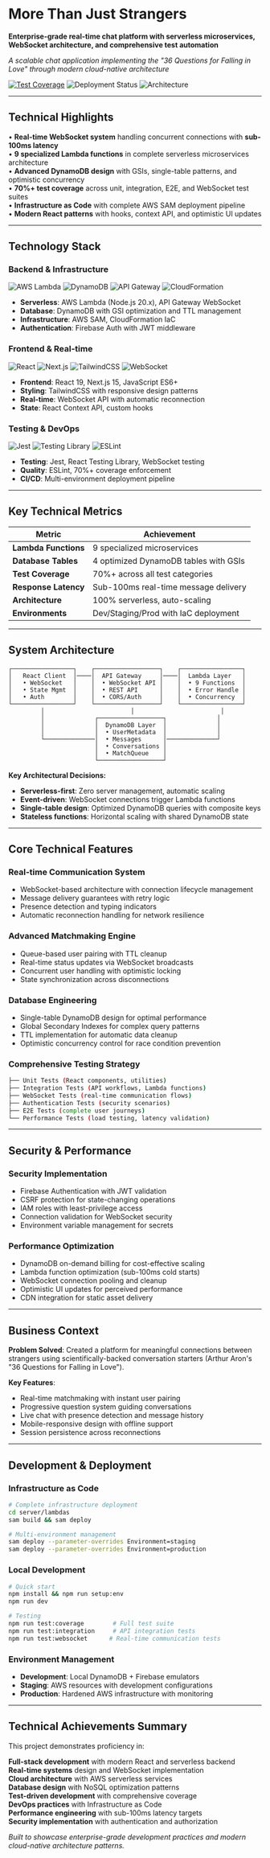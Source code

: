 # More Than Just Strangers

**Enterprise-grade real-time chat platform with serverless microservices, WebSocket architecture, and comprehensive test automation**

*A scalable chat application implementing the "36 Questions for Falling in Love" through modern cloud-native architecture*

[![Test Coverage](https://img.shields.io/badge/Coverage-70%25+-brightgreen.svg)](#) ![Deployment Status](https://img.shields.io/badge/AWS-deploying-orange?style=flat&logo=amazon-aws) ![Architecture](https://img.shields.io/badge/Architecture-Serverless-blue?style=flat&logo=aws-lambda)

---

## Technical Highlights

• **Real-time WebSocket system** handling concurrent connections with **sub-100ms latency**  
• **9 specialized Lambda functions** in complete serverless microservices architecture  
• **Advanced DynamoDB design** with GSIs, single-table patterns, and optimistic concurrency  
• **70%+ test coverage** across unit, integration, E2E, and WebSocket test suites  
• **Infrastructure as Code** with complete AWS SAM deployment pipeline  
• **Modern React patterns** with hooks, context API, and optimistic UI updates  

---

## Technology Stack

### **Backend & Infrastructure**
![AWS Lambda](https://img.shields.io/badge/AWS%20Lambda-FF9900?style=flat&logo=aws-lambda&logoColor=white) ![DynamoDB](https://img.shields.io/badge/DynamoDB-4053D6?style=flat&logo=amazon-dynamodb&logoColor=white) ![API Gateway](https://img.shields.io/badge/API%20Gateway-FF4F8B?style=flat&logo=amazon-api-gateway&logoColor=white) ![CloudFormation](https://img.shields.io/badge/CloudFormation-FF9900?style=flat&logo=amazon-aws&logoColor=white)

- **Serverless**: AWS Lambda (Node.js 20.x), API Gateway WebSocket
- **Database**: DynamoDB with GSI optimization and TTL management  
- **Infrastructure**: AWS SAM, CloudFormation IaC
- **Authentication**: Firebase Auth with JWT middleware

### **Frontend & Real-time**
![React](https://img.shields.io/badge/React%2019-61DAFB?style=flat&logo=react&logoColor=black) ![Next.js](https://img.shields.io/badge/Next.js%2015-000000?style=flat&logo=next.js&logoColor=white) ![TailwindCSS](https://img.shields.io/badge/TailwindCSS-38B2AC?style=flat&logo=tailwind-css&logoColor=white) ![WebSocket](https://img.shields.io/badge/WebSocket-010101?style=flat&logo=socketdotio&logoColor=white)

- **Frontend**: React 19, Next.js 15, JavaScript ES6+
- **Styling**: TailwindCSS with responsive design patterns
- **Real-time**: WebSocket API with automatic reconnection
- **State**: React Context API, custom hooks

### **Testing & DevOps**
![Jest](https://img.shields.io/badge/Jest-C21325?style=flat&logo=jest&logoColor=white) ![Testing Library](https://img.shields.io/badge/Testing%20Library-E33332?style=flat&logo=testing-library&logoColor=white) ![ESLint](https://img.shields.io/badge/ESLint-4B32C3?style=flat&logo=eslint&logoColor=white)

- **Testing**: Jest, React Testing Library, WebSocket testing
- **Quality**: ESLint, 70%+ coverage enforcement
- **CI/CD**: Multi-environment deployment pipeline

---

## Key Technical Metrics

| Metric | Achievement |
|--------|-------------|
| **Lambda Functions** | 9 specialized microservices |
| **Database Tables** | 4 optimized DynamoDB tables with GSIs |
| **Test Coverage** | 70%+ across all test categories |
| **Response Latency** | Sub-100ms real-time message delivery |
| **Architecture** | 100% serverless, auto-scaling |
| **Environments** | Dev/Staging/Prod with IaC deployment |

---

## System Architecture

```
┌─────────────────┐    ┌──────────────────┐    ┌─────────────────┐
│   React Client  │────│  API Gateway     │────│  Lambda Layer   │
│   • WebSocket   │    │  • WebSocket API │    │  • 9 Functions  │
│   • State Mgmt  │    │  • REST API      │    │  • Error Handle │
│   • Auth        │    │  • CORS/Auth     │    │  • Concurrency  │
└─────────────────┘    └──────────────────┘    └─────────────────┘
         │                        │                        │
         │              ┌──────────────────┐              │
         │              │  DynamoDB Layer  │              │
         │              │  • UserMetadata  │              │
         └──────────────│  • Messages      │──────────────┘
                        │  • Conversations │
                        │  • MatchQueue    │
                        └──────────────────┘
```

**Key Architectural Decisions:**
- **Serverless-first**: Zero server management, automatic scaling
- **Event-driven**: WebSocket connections trigger Lambda functions
- **Single-table design**: Optimized DynamoDB queries with composite keys
- **Stateless functions**: Horizontal scaling with shared DynamoDB state

---

## Core Technical Features

### **Real-time Communication System**
- WebSocket-based architecture with connection lifecycle management
- Message delivery guarantees with retry logic
- Presence detection and typing indicators
- Automatic reconnection handling for network resilience

### **Advanced Matchmaking Engine**
- Queue-based user pairing with TTL cleanup
- Real-time status updates via WebSocket broadcasts
- Concurrent user handling with optimistic locking
- State synchronization across disconnections

### **Database Engineering**
- Single-table DynamoDB design for optimal performance
- Global Secondary Indexes for complex query patterns
- TTL implementation for automatic data cleanup
- Optimistic concurrency control for race condition prevention

### **Comprehensive Testing Strategy**
```bash
├── Unit Tests (React components, utilities)
├── Integration Tests (API workflows, Lambda functions)  
├── WebSocket Tests (real-time communication flows)
├── Authentication Tests (security scenarios)
├── E2E Tests (complete user journeys)
└── Performance Tests (load testing, latency validation)
```

---

## Security & Performance

### **Security Implementation**
- Firebase Authentication with JWT validation
- CSRF protection for state-changing operations  
- IAM roles with least-privilege access
- Connection validation for WebSocket security
- Environment variable management for secrets

### **Performance Optimization**
- DynamoDB on-demand billing for cost-effective scaling
- Lambda function optimization (sub-100ms cold starts)
- WebSocket connection pooling and cleanup
- Optimistic UI updates for perceived performance
- CDN integration for static asset delivery

---

## Business Context

**Problem Solved**: Created a platform for meaningful connections between strangers using scientifically-backed conversation starters (Arthur Aron's "36 Questions for Falling in Love").

**Key Features**:
- Real-time matchmaking with instant user pairing
- Progressive question system guiding conversations
- Live chat with presence detection and message history
- Mobile-responsive design with offline support
- Session persistence across reconnections

---

## Development & Deployment

### **Infrastructure as Code**
```bash
# Complete infrastructure deployment
cd server/lambdas
sam build && sam deploy

# Multi-environment management
sam deploy --parameter-overrides Environment=staging
sam deploy --parameter-overrides Environment=production
```

### **Local Development**
```bash
# Quick start
npm install && npm run setup:env
npm run dev

# Testing
npm run test:coverage        # Full test suite
npm run test:integration     # API integration tests
npm run test:websocket      # Real-time communication tests
```

### **Environment Management**
- **Development**: Local DynamoDB + Firebase emulators
- **Staging**: AWS resources with development configurations  
- **Production**: Hardened AWS infrastructure with monitoring

---

## Technical Achievements Summary

This project demonstrates proficiency in:

**Full-stack development** with modern React and serverless backend  
**Real-time systems** design and WebSocket implementation  
**Cloud architecture** with AWS serverless services  
**Database design** with NoSQL optimization patterns  
**Test-driven development** with comprehensive coverage  
**DevOps practices** with Infrastructure as Code  
**Performance engineering** with sub-100ms latency targets  
**Security implementation** with authentication and authorization  

*Built to showcase enterprise-grade development practices and modern cloud-native architecture patterns.*
